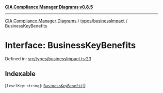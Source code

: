 [**CIA Compliance Manager Diagrams v0.8.5**](../../../README.md)

***

[CIA Compliance Manager Diagrams](../../../modules.md) / [types/businessImpact](../README.md) / BusinessKeyBenefits

# Interface: BusinessKeyBenefits

Defined in: [src/types/businessImpact.ts:23](https://github.com/Hack23/cia-compliance-manager/blob/b799ef22d9067d09cc69eaeddf109ac9dcdce934/src/types/businessImpact.ts#L23)

## Indexable

\[`levelKey`: `string`\]: [`BusinessKeyBenefit`](../type-aliases/BusinessKeyBenefit.md)[]
